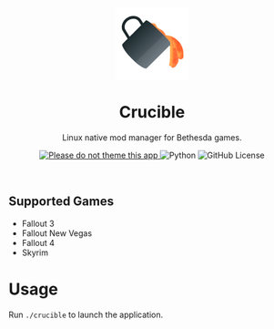 <p align="center" width="100%">
  <img width="128px" height="128px" src="icon.png" align="center"></img>
  <h1 align="center">Crucible</h1>
  <p align="center">Linux native mod manager for Bethesda games.</p>
</p>


<p align="center">
  <a href="https://stopthemingmy.app" target="_blank">
    <img src="https://stopthemingmy.app/badge.svg" alt="Please do not theme this app">
  </a>

  <img src="https://img.shields.io/badge/python-3670A0?style=flat&logo=python&logoColor=white" alt="Python">

  <img src="https://img.shields.io/github/license/megabytesofrem/crucible" alt="GitHub License" >

</p>

<br>

## Supported Games
- Fallout 3
- Fallout New Vegas
- Fallout 4
- Skyrim

# Usage
Run `./crucible` to launch the application.